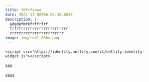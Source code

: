 ```yaml
---
title: fdfrfaaaa
date: 2021-11-08T06:02:36.681Z
description: |-
  adedefmrkfrffrfrf
  frfrfrrrrrrrrrrrrrrrrrrrrr
  rrrrrrrrrrrrrrrrrrrrrrrr
image: img/red1_600x.png
---
```

    <script src="https://identity.netlify.com/v1/netlify-identity-widget.js"></script>
sss

ssss

